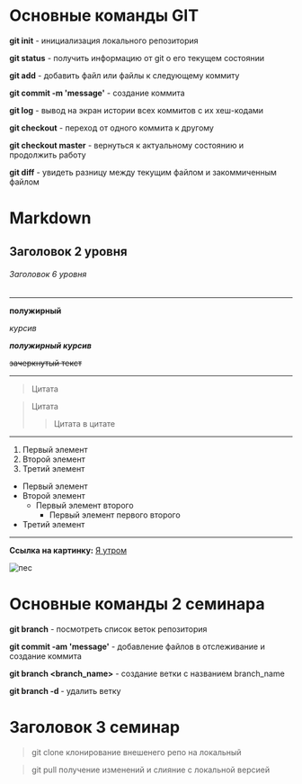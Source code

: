 # Основные команды GIT

**git init** - инициализация локального репозитория

**git  status** - получить информацию от git о его текущем состоянии

**git add** - добавить файл или файлы к следующему коммиту

**git commit -m 'message'** - создание коммита

**git log** - вывод на экран истории всех коммитов с их хеш-кодами

**git checkout** - переход от одного коммита к другому

**git checkout master** - вернуться к актуальному состоянию и продолжить работу

**git diff** - увидеть разницу между текущим файлом и закоммиченным файлом

# Markdown

## Заголовок 2 уровня

###### Заголовок 6 уровня

---

**полужирный** 

*курсив* 

***полужирный курсив***

~~зачеркнутый текст~~

---

> Цитата

> Цитата
>
>> Цитата в цитате

---

1. Первый элемент
2. Второй элемент
3. Третий элемент

- Первый элемент
- Второй элемент
    - Первый элемент второго
        - Первый элемент первого второго
- Третий элемент

---

**Ссылка на картинку:** [Я утром](https://cs9.pikabu.ru/post_img/2017/11/09/3/1510193621139210062.jpg)

![пес](https://n1s2.hsmedia.ru/99/ad/c4/99adc4eaeefb544a5489e57646d1c32a/600x600_1_71d3989284b7ce219999f7ed318557b8@1200x1200_0xac120003_1253669631666266022.jpeg)

# Основные команды 2 семинара

**git branch** - посмотреть список веток репозитория

**git commit -am 'message'** - добавление файлов в отслеживание и создание коммита

**git branch <branch_name>** - создание ветки с названием branch_name

**git branch -d <name>** - удалить ветку

# Заголовок 3 семинар

> git clone клонирование внешенего репо на локальный

> git pull получение изменений и слияние с локальной версией